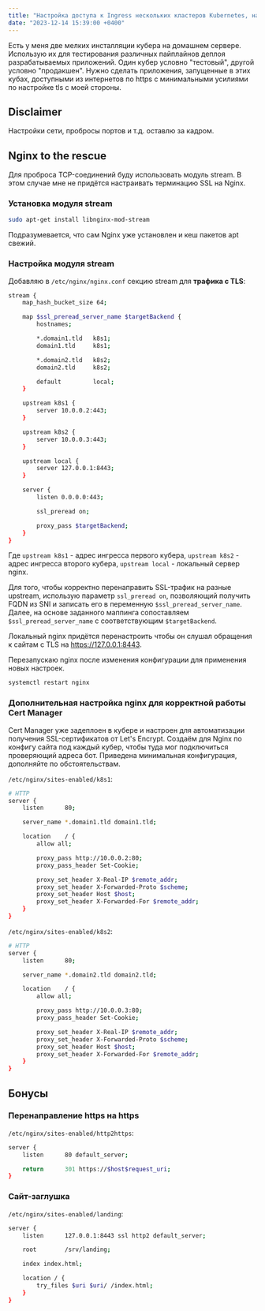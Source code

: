 ```yaml
---
title: "Настройка доступа к Ingress нескольких кластеров Kubernetes, находящихся в сети за NAT"
date: "2023-12-14 15:39:00 +0400"
---
```


Есть у меня две мелких инсталляции кубера на домашнем сервере. Использую их для тестирования различных пайплайнов деплоя разрабатываемых приложений. Один кубер условно "тестовый", другой условно "продакшен". Нужно сделать приложения, запущенные в этих кубах, доступными из интернетов по https с минимальными усилиями по настройке tls с моей стороны.

## Disclaimer

Настройки сети, пробросы портов и т.д. оставлю за кадром.

## Nginx to the rescue

Для проброса TCP-соединений буду использовать модуль stream. В этом случае мне не придётся настраивать терминацию SSL на Nginx.

### Установка модуля stream

```bash
sudo apt-get install libnginx-mod-stream
```

Подразумевается, что сам Nginx уже установлен и кеш пакетов apt свежий.

### Настройка модуля stream

Добавляю в `/etc/nginx/nginx.conf` секцию stream для **трафика с TLS**:

```bash
stream {
    map_hash_bucket_size 64;

    map $ssl_preread_server_name $targetBackend {
        hostnames;

        *.domain1.tld   k8s1;
        domain1.tld     k8s1;

        *.domain2.tld   k8s2;
        domain2.tld     k8s2;

        default         local;
    }

    upstream k8s1 {
        server 10.0.0.2:443;
    }

    upstream k8s2 {
        server 10.0.0.3:443;
    }

    upstream local {
        server 127.0.0.1:8443;
    }

    server {
        listen 0.0.0.0:443;

        ssl_preread on;

        proxy_pass $targetBackend;
    }
}
```

Где `upstream k8s1` - адрес ингресса первого кубера, `upstream k8s2` - адрес ингресса второго кубера, `upstream local` - локальный сервер nginx.

Для того, чтобы корректно перенаправить SSL-трафик на разные upstream, использую параметр `ssl_preread on`, позволяющий получить FQDN из SNI и записать его в переменную `$ssl_preread_server_name`. Далее, на основе заданного маппинга сопоставляем `$ssl_preread_server_name` с соответствующим `$targetBackend`.

Локальный nginx придётся перенастроить чтобы он слушал обращения к сайтам с TLS на <https://127.0.0.1:8443>.

Перезапускаю nginx после изменения конфигурации для применения новых настроек.

```bash
systemctl restart nginx
```

### Дополнительная настройка nginx для корректной работы Cert Manager

Cert Manager уже задеплоен в кубере и настроен для автоматизации получения SSL-сертификатов от Let's Encrypt. Создаём для Nginx по конфигу сайта под каждый кубер, чтобы туда мог подключиться проверяющий адреса бот. Приведена минимальная конфигурация, дополняйте по обстоятельствам.

`/etc/nginx/sites-enabled/k8s1`:

```bash
# HTTP
server {
    listen      80;

    server_name *.domain1.tld domain1.tld;

    location    / {
        allow all;

        proxy_pass http://10.0.0.2:80;
        proxy_pass_header Set-Cookie;

        proxy_set_header X-Real-IP $remote_addr;
        proxy_set_header X-Forwarded-Proto $scheme;
        proxy_set_header Host $host;
        proxy_set_header X-Forwarded-For $remote_addr;
    }
}
```

`/etc/nginx/sites-enabled/k8s2`:

```bash
# HTTP
server {
    listen      80;

    server_name *.domain2.tld domain2.tld;

    location    / {
        allow all;

        proxy_pass http://10.0.0.3:80;
        proxy_pass_header Set-Cookie;

        proxy_set_header X-Real-IP $remote_addr;
        proxy_set_header X-Forwarded-Proto $scheme;
        proxy_set_header Host $host;
        proxy_set_header X-Forwarded-For $remote_addr;
    }
}
```

## Бонусы

### Перенаправление https на https

`/etc/nginx/sites-enabled/http2https`:

```bash
server {
    listen      80 default_server;

    return      301 https://$host$request_uri;
}
```

### Сайт-заглушка

`/etc/nginx/sites-enabled/landing`:

```bash
server {
    listen      127.0.0.1:8443 ssl http2 default_server;

    root        /srv/landing;

    index index.html;

    location / {
        try_files $uri $uri/ /index.html;
    }
}
```
